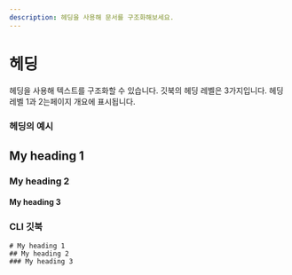 ```yaml
---
description: 헤딩을 사용해 문서를 구조화해보세요.
---
```


# 헤딩

헤딩을 사용해 텍스트를 구조화할 수 있습니다. 깃북의 헤딩 레벨은 3가지입니다. 헤딩 레벨 1과 2는페이지 개요에 표시됩니다.



### 헤딩의 예시 <a href="#www.google.com" id="www.google.com"></a>

## My heading 1

### My heading 2

#### My heading 3



### CLI 깃북

```
# My heading 1
## My heading 2
### My heading 3
```

